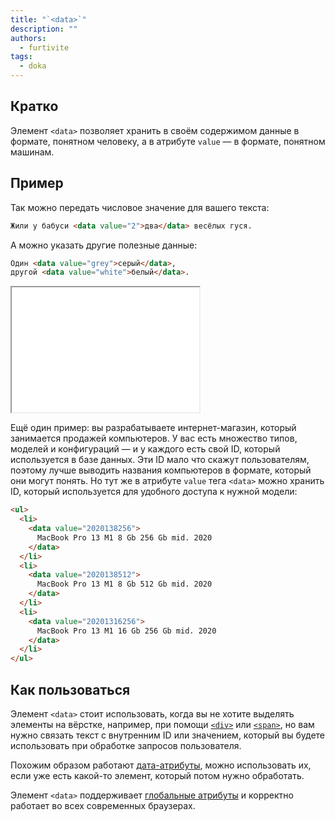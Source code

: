 ```yaml
---
title: "`<data>`"
description: ""
authors:
  - furtivite
tags:
  - doka
---
```


## Кратко

Элемент `<data>` позволяет хранить в своём содержимом данные в формате, понятном человеку, а в атрибуте `value` — в формате, понятном машинам.

## Пример

Так можно передать числовое значение для вашего текста:

```html
Жили у бабуси <data value="2">два</data> весёлых гуся.
```

А можно указать другие полезные данные:

```html
Один <data value="grey">серый</data>,
другой <data value="white">белый</data>.
```

<iframe title="Пример использования в вёрстке чата" src="demos/data/" height="200"></iframe>

Ещё один пример: вы разрабатываете интернет-магазин, который занимается продажей компьютеров. У вас есть множество типов, моделей и конфигураций — и у каждого есть свой ID, который используется в базе данных. Эти ID мало что скажут пользователям, поэтому лучше выводить названия компьютеров в формате, который они могут понять. Но тут же в атрибуте `value` тега `<data>` можно хранить ID, который используется для удобного доступа к нужной модели:

```html
<ul>
  <li>
    <data value="2020138256">
      MacBook Pro 13 M1 8 Gb 256 Gb mid. 2020
    </data>
  </li>
  <li>
    <data value="2020138512">
      MacBook Pro 13 M1 8 Gb 512 Gb mid. 2020
    </data>
  </li>
  <li>
    <data value="20201316256">
      MacBook Pro 13 M1 16 Gb 256 Gb mid. 2020
    </data>
  </li>
</ul>
```

## Как пользоваться

Элемент `<data>` стоит использовать, когда вы не хотите выделять элементы на вёрстке, например, при помощи [`<div>`](/html/div/) или [`<span>`](/html/span/), но вам нужно связать текст с внутренним ID или значением, который вы будете использовать при обработке запросов пользователя.

Похожим образом работают [дата-атрибуты](/js/element-dataset/#kak-ponyat), можно использовать их, если уже есть какой-то элемент, который потом нужно обработать.

Элемент `<data>` поддерживает [глобальные атрибуты](/html/global-attrs/) и корректно работает во всех современных браузерах.

